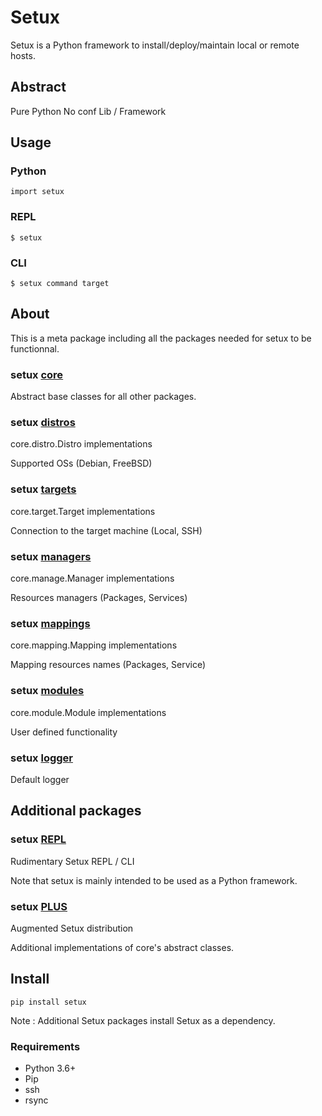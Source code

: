 # Setux

Setux is a Python framework to install/deploy/maintain local or remote hosts.

## Abstract

Pure Python
No conf
Lib / Framework


## Usage

### Python

    import setux

### REPL

    $ setux

### CLI

    $ setux command target

## About

This is a meta package including all the packages needed for setux to be functionnal.

### setux [core](https://pypi.org/project/setux_core)

Abstract base classes for all other packages.

### setux [distros](https://pypi.org/project/setux_distros)

core.distro.Distro implementations

Supported OSs (Debian, FreeBSD)

### setux [targets](https://pypi.org/project/setux_targets)

core.target.Target implementations

Connection to the target machine (Local, SSH)

### setux [managers](https://pypi.org/project/setux_managers)

core.manage.Manager implementations

Resources managers (Packages, Services)

### setux [mappings](https://pypi.org/project/setux_mappings)

core.mapping.Mapping implementations

Mapping resources names (Packages, Service)

### setux [modules](https://pypi.org/project/setux_modules)

core.module.Module implementations

User defined functionality 

### setux [logger](https://pypi.org/project/setux_logger)

Default logger


## Additional packages

### setux [REPL](https://pypi.org/project/setux-repl)

Rudimentary Setux REPL / CLI

Note that setux is mainly intended to be used as a Python framework.

### setux [PLUS](https://pypi.org/project/setux-plus)

Augmented Setux distribution

Additional implementations of core's abstract classes.


## Install

    pip install setux

Note : Additional Setux packages install Setux as a dependency.

### Requirements

- Python 3.6+
- Pip
- ssh
- rsync

